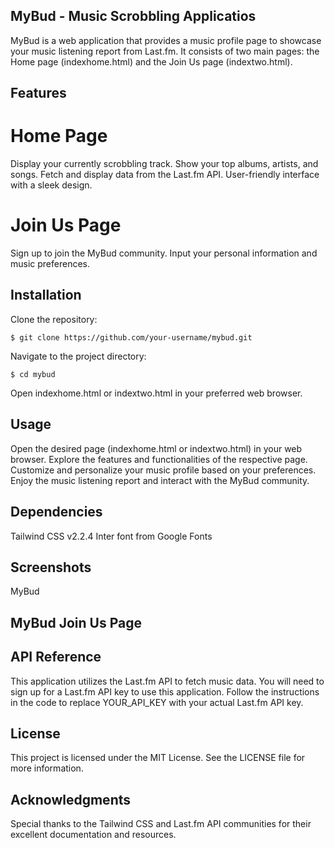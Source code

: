 ## MyBud - Music Scrobbling Applicatios

MyBud is a web application that provides a music profile page to showcase your music listening report from Last.fm. It consists of two main pages: the Home page (indexhome.html) and the Join Us page (indextwo.html).

## Features
# Home Page
Display your currently scrobbling track.
Show your top albums, artists, and songs.
Fetch and display data from the Last.fm API.
User-friendly interface with a sleek design.
# Join Us Page
Sign up to join the MyBud community.
Input your personal information and music preferences.
## Installation
Clone the repository: 
```
$ git clone https://github.com/your-username/mybud.git
```
Navigate to the project directory: 
```
$ cd mybud
```
Open indexhome.html or indextwo.html in your preferred web browser.
## Usage

Open the desired page (indexhome.html or indextwo.html) in your web browser.
Explore the features and functionalities of the respective page.
Customize and personalize your music profile based on your preferences.
Enjoy the music listening report and interact with the MyBud community.
## Dependencies

Tailwind CSS v2.2.4
Inter font from Google Fonts
## Screenshots
MyBud 

## MyBud Join Us Page

## API Reference
This application utilizes the Last.fm API to fetch music data. You will need to sign up for a Last.fm API key to use this application. Follow the instructions in the code to replace YOUR_API_KEY with your actual Last.fm API key.

## License
This project is licensed under the MIT License. See the LICENSE file for more information.

## Acknowledgments

Special thanks to the Tailwind CSS and Last.fm API communities for their excellent documentation and resources.
